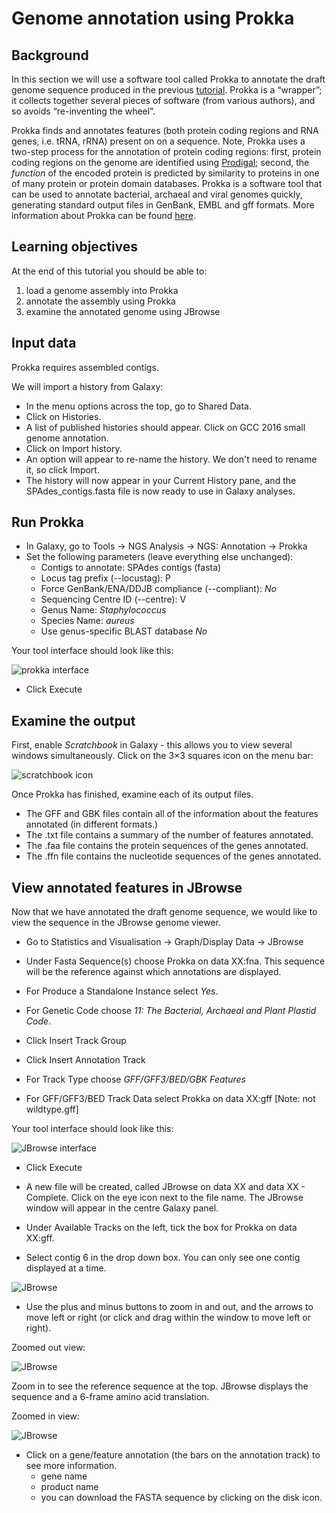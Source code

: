 # Genome annotation using Prokka

## Background

In this section we will use a software tool called Prokka to annotate the draft genome sequence produced in the previous [tutorial](/modules/spades/index.md). Prokka is a “wrapper”; it collects together several pieces of software (from various authors), and so avoids “re-inventing the wheel”.

Prokka finds and annotates features (both protein coding regions and RNA genes, i.e. tRNA, rRNA) present on on a sequence. Note, Prokka uses a two-step process for the annotation of protein coding regions: first, protein coding regions on the genome are identified using [Prodigal](http://prodigal.ornl.gov/); second, the *function* of the encoded protein is predicted by similarity to proteins in one of many protein or protein domain databases. Prokka is a software tool that can be used to annotate bacterial, archaeal and viral genomes quickly, generating standard output files in GenBank, EMBL and gff formats. More information about Prokka can be found [here](https://github.com/tseemann/prokka).

## Learning objectives

At the end of this tutorial you should be able to:

1. load a genome assembly into Prokka
2. annotate the assembly using Prokka
3. examine the annotated genome using JBrowse

## Input data

Prokka requires assembled contigs.

<!-- - If you are continuing on from the previous workshop ([Assembly with Spades](/modules/spades/index.md)), this file will be in your current history: <fn>SPAdes_contigs.fasta</fn>.
-->

We will import a history from Galaxy:

- In the menu options across the top, go to <ss>Shared Data</ss>.
- Click on <ss>Histories</ss>.
- A list of published histories should appear. Click on <fn>GCC 2016 small genome annotation</fn>.
- Click on <ss>Import history</ss>.
- An option will appear to re-name the history. We don't need to rename it, so click <ss>Import</ss>.
- The history will now appear in your Current History pane, and the <fn>SPAdes_contigs.fasta</fn> file is now ready to use in Galaxy analyses.


## Run Prokka

- In Galaxy, go to <ss>Tools &rarr; NGS Analysis &rarr; NGS: Annotation &rarr; Prokka</ss>  
- Set the following parameters (leave everything else unchanged):
    - <ss>Contigs to annotate</ss>: <fn>SPAdes contigs (fasta)</fn>  
    - <ss>Locus tag prefix (--locustag)</ss>: P
    - <ss>Force GenBank/ENA/DDJB compliance (--compliant)</ss>: *No*
    - <ss>Sequencing Centre ID (--centre)</ss>: V
    - <ss>Genus Name</ss>: *Staphylococcus*  
    - <ss>Species Name</ss>: *aureus*  
    - <ss>Use genus-specific BLAST database</ss> *No*  

Your tool interface should look like this:

![prokka interface](images/interface.png)

- Click <ss>Execute</ss>  

## Examine the output

First, enable *Scratchbook* in Galaxy - this allows you to view several windows simultaneously. Click on the 3&times;3 squares icon on the menu bar:

![scratchbook icon](images/scratchbook.png)

Once Prokka has finished, examine each of its output files.

- The GFF and GBK files contain all of the information about the features annotated (in different formats.)
- The <fn>.txt</fn> file contains a summary of the number of features annotated.
- The <fn>.faa</fn> file contains the protein sequences of the genes annotated.
- The <fn>.ffn</fn> file contains the nucleotide sequences of the genes annotated.

## View annotated features in JBrowse

Now that we have annotated the draft genome sequence, we would like to view the sequence in the JBrowse genome viewer.

- Go to <ss>Statistics and Visualisation &rarr; Graph/Display Data &rarr; JBrowse</ss>

- Under <ss>Fasta Sequence(s)</ss> choose <fn>Prokka on data XX:fna</fn>. This sequence will be the reference against which annotations are displayed.

- For <ss>Produce a Standalone Instance</ss> select *Yes*.

- For <ss>Genetic Code</ss> choose *11: The Bacterial, Archaeal and Plant Plastid Code*.

- Click <ss>Insert Track Group</ss>

- Click <ss>Insert Annotation Track</ss>

- For <ss>Track Type</ss> choose *GFF/GFF3/BED/GBK Features*

- For <ss>GFF/GFF3/BED Track Data</ss> select <fn>Prokka on data XX:gff</fn>  [Note: not wildtype.gff]

Your tool interface should look like this:

![JBrowse interface](images/jbrowse.png)

- Click <ss>Execute</ss>

- A new file will be created, called <fn>JBrowse on data XX and data XX - Complete</fn>. Click on the eye icon next to the file name. The JBrowse window will appear in the centre Galaxy panel.

- Under <ss>Available Tracks</ss> on the left, tick the box for <fn>Prokka on data XX:gff</fn>.

- Select contig 6 in the drop down box. You can only see one contig displayed at a time.

![JBrowse](images/jbrowse2.png)

- Use the plus and minus buttons to zoom in and out, and the arrows to move left or right (or click and drag within the window to move left or right).

Zoomed out view:

![JBrowse](images/jbrowse3.png)

Zoom in to see the reference sequence at the top. JBrowse displays the sequence and a 6-frame amino acid translation.

Zoomed in view:

![JBrowse](images/jbrowse4.png)

- Click on a gene/feature annotation (the bars on the annotation track) to see more information.
    - gene name
    - product name
    - you can download the FASTA sequence by clicking on the disk icon.

<!-- ## What next?

- Identify genome variants (nucletotide changes) using [Snippy](/modules/snippy/index.md).
-->
